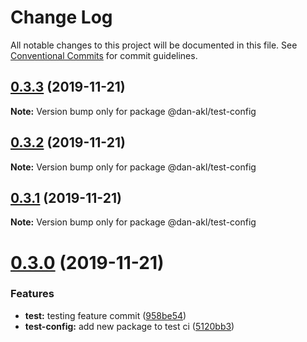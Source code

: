 # Change Log

All notable changes to this project will be documented in this file.
See [Conventional Commits](https://conventionalcommits.org) for commit guidelines.

## [0.3.3](https://github.com/DAN-AKL/code-quality/compare/v0.3.2...v0.3.3) (2019-11-21)

**Note:** Version bump only for package @dan-akl/test-config





## [0.3.2](https://github.com/DAN-AKL/code-quality/compare/v0.3.1...v0.3.2) (2019-11-21)

**Note:** Version bump only for package @dan-akl/test-config





## [0.3.1](https://github.com/DAN-AKL/code-quality/compare/v0.3.0...v0.3.1) (2019-11-21)

**Note:** Version bump only for package @dan-akl/test-config





# [0.3.0](https://github.com/DAN-AKL/code-quality/compare/v0.2.0...v0.3.0) (2019-11-21)


### Features

* **test:** testing feature commit ([958be54](https://github.com/DAN-AKL/code-quality/commit/958be54dde090fad08fe0d3f08b572975c593993))
* **test-config:** add new package to test ci ([5120bb3](https://github.com/DAN-AKL/code-quality/commit/5120bb3ca071cb9275c2d3ba53160013c1744a7c))
